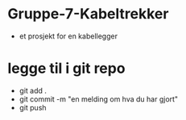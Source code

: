# Gruppe-7-Kabeltrekker
- et prosjekt for en kabellegger

# legge til i git repo
- git add .
- git commit -m "en melding om hva du har gjort"
- git push
